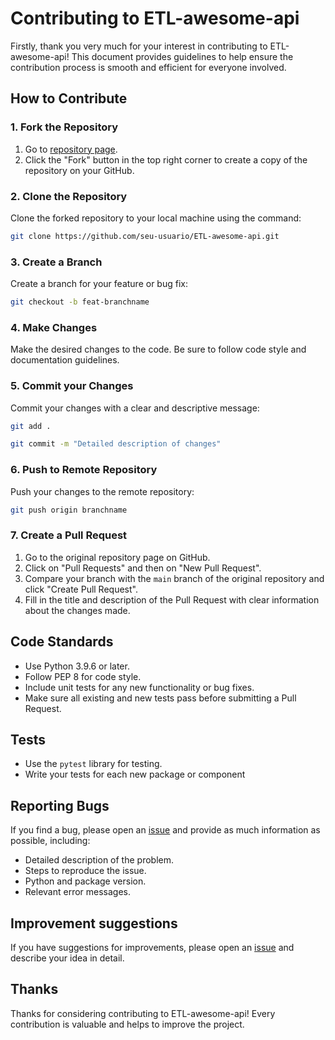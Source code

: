 # Contributing to ETL-awesome-api

Firstly, thank you very much for your interest in contributing to ETL-awesome-api! This document provides guidelines to help ensure the contribution process is smooth and efficient for everyone involved.

## How to Contribute

### 1. Fork the Repository

1. Go to [repository page](https://github.com/IvanildoBarauna/ETL-awesome-api).
2. Click the "Fork" button in the top right corner to create a copy of the repository on your GitHub.

### 2. Clone the Repository

Clone the forked repository to your local machine using the command:

```sh
git clone https://github.com/seu-usuario/ETL-awesome-api.git
```

### 3. Create a Branch

Create a branch for your feature or bug fix:
```sh
git checkout -b feat-branchname
```

### 4. Make Changes

Make the desired changes to the code. Be sure to follow code style and documentation guidelines.

### 5. Commit your Changes

Commit your changes with a clear and descriptive message:
```sh
git add .
```
```sh
git commit -m "Detailed description of changes"
```

### 6. Push to Remote Repository

Push your changes to the remote repository:

```sh
git push origin branchname
```

### 7. Create a Pull Request

1. Go to the original repository page on GitHub.
2. Click on "Pull Requests" and then on "New Pull Request".
3. Compare your branch with the `main` branch of the original repository and click "Create Pull Request".
4. Fill in the title and description of the Pull Request with clear information about the changes made.

## Code Standards

- Use Python 3.9.6 or later.
- Follow PEP 8 for code style.
- Include unit tests for any new functionality or bug fixes.
- Make sure all existing and new tests pass before submitting a Pull Request.

## Tests

- Use the `pytest` library for testing.
- Write your tests for each new package or component

## Reporting Bugs

If you find a bug, please open an [issue](https://github.com/IvanildoBarauna/ETL-awesome-api/issues) and provide as much information as possible, including:

- Detailed description of the problem.
- Steps to reproduce the issue.
- Python and package version.
- Relevant error messages.

## Improvement suggestions

If you have suggestions for improvements, please open an [issue](https://github.com/IvanildoBarauna/ETL-awesome-api/issues) and describe your idea in detail.

## Thanks

Thanks for considering contributing to ETL-awesome-api! Every contribution is valuable and helps to improve the project.
